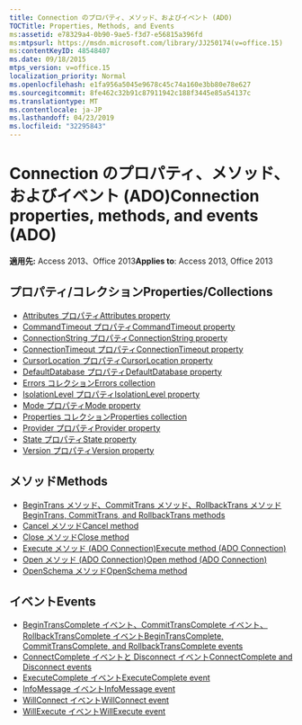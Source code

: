 ```yaml
---
title: Connection のプロパティ、メソッド、およびイベント (ADO)
TOCTitle: Properties, Methods, and Events
ms:assetid: e78329a4-0b90-9ae5-f3d7-e56815a396fd
ms:mtpsurl: https://msdn.microsoft.com/library/JJ250174(v=office.15)
ms:contentKeyID: 48548407
ms.date: 09/18/2015
mtps_version: v=office.15
localization_priority: Normal
ms.openlocfilehash: e1fa956a5045e9678c45c74a160e3bb80e78e627
ms.sourcegitcommit: 8fe462c32b91c87911942c188f3445e85a54137c
ms.translationtype: MT
ms.contentlocale: ja-JP
ms.lasthandoff: 04/23/2019
ms.locfileid: "32295843"
---
```

# <a name="connection-properties-methods-and-events-ado"></a><span data-ttu-id="95dc4-102">Connection のプロパティ、メソッド、およびイベント (ADO)</span><span class="sxs-lookup"><span data-stu-id="95dc4-102">Connection properties, methods, and events (ADO)</span></span>

<span data-ttu-id="95dc4-103">**適用先:** Access 2013、Office 2013</span><span class="sxs-lookup"><span data-stu-id="95dc4-103">**Applies to**: Access 2013, Office 2013</span></span>

## <a name="propertiescollections"></a><span data-ttu-id="95dc4-104">プロパティ/コレクション</span><span class="sxs-lookup"><span data-stu-id="95dc4-104">Properties/Collections</span></span>

- [<span data-ttu-id="95dc4-105">Attributes プロパティ</span><span class="sxs-lookup"><span data-stu-id="95dc4-105">Attributes property</span></span>](attributes-property-ado.md)
- [<span data-ttu-id="95dc4-106">CommandTimeout プロパティ</span><span class="sxs-lookup"><span data-stu-id="95dc4-106">CommandTimeout property</span></span>](commandtimeout-property-ado.md)
- [<span data-ttu-id="95dc4-107">ConnectionString プロパティ</span><span class="sxs-lookup"><span data-stu-id="95dc4-107">ConnectionString property</span></span>](connectionstring-property-ado.md)
- [<span data-ttu-id="95dc4-108">ConnectionTimeout プロパティ</span><span class="sxs-lookup"><span data-stu-id="95dc4-108">ConnectionTimeout property</span></span>](connectiontimeout-property-ado.md)
- [<span data-ttu-id="95dc4-109">CursorLocation プロパティ</span><span class="sxs-lookup"><span data-stu-id="95dc4-109">CursorLocation property</span></span>](cursorlocation-property-ado.md)
- [<span data-ttu-id="95dc4-110">DefaultDatabase プロパティ</span><span class="sxs-lookup"><span data-stu-id="95dc4-110">DefaultDatabase property</span></span>](defaultdatabase-property-ado.md)
- [<span data-ttu-id="95dc4-111">Errors コレクション</span><span class="sxs-lookup"><span data-stu-id="95dc4-111">Errors collection</span></span>](errors-collection-ado.md)
- [<span data-ttu-id="95dc4-112">IsolationLevel プロパティ</span><span class="sxs-lookup"><span data-stu-id="95dc4-112">IsolationLevel property</span></span>](isolationlevel-property-ado.md)
- [<span data-ttu-id="95dc4-113">Mode プロパティ</span><span class="sxs-lookup"><span data-stu-id="95dc4-113">Mode property</span></span>](mode-property-ado.md)
- [<span data-ttu-id="95dc4-114">Properties コレクション</span><span class="sxs-lookup"><span data-stu-id="95dc4-114">Properties collection</span></span>](properties-collection-ado.md)
- [<span data-ttu-id="95dc4-115">Provider プロパティ</span><span class="sxs-lookup"><span data-stu-id="95dc4-115">Provider property</span></span>](provider-property-ado.md)
- [<span data-ttu-id="95dc4-116">State プロパティ</span><span class="sxs-lookup"><span data-stu-id="95dc4-116">State property</span></span>](state-property-ado.md)
- [<span data-ttu-id="95dc4-117">Version プロパティ</span><span class="sxs-lookup"><span data-stu-id="95dc4-117">Version property</span></span>](version-property-ado.md)


## <a name="methods"></a><span data-ttu-id="95dc4-118">メソッド</span><span class="sxs-lookup"><span data-stu-id="95dc4-118">Methods</span></span>

- [<span data-ttu-id="95dc4-119">BeginTrans メソッド、CommitTrans メソッド、RollbackTrans メソッド</span><span class="sxs-lookup"><span data-stu-id="95dc4-119">BeginTrans, CommitTrans, and RollbackTrans methods</span></span>](begintrans-committrans-and-rollbacktrans-methods-ado.md)
- [<span data-ttu-id="95dc4-120">Cancel メソッド</span><span class="sxs-lookup"><span data-stu-id="95dc4-120">Cancel method</span></span>](cancel-method-ado.md)
- [<span data-ttu-id="95dc4-121">Close メソッド</span><span class="sxs-lookup"><span data-stu-id="95dc4-121">Close method</span></span>](close-method-ado.md)
- [<span data-ttu-id="95dc4-122">Execute メソッド (ADO Connection)</span><span class="sxs-lookup"><span data-stu-id="95dc4-122">Execute method (ADO Connection)</span></span>](https://docs.microsoft.com/office/vba/access/concepts/miscellaneous/execute-method-ado-connection)
- [<span data-ttu-id="95dc4-123">Open メソッド (ADO Connection)</span><span class="sxs-lookup"><span data-stu-id="95dc4-123">Open method (ADO Connection)</span></span>](open-method-ado-connection.md)
- [<span data-ttu-id="95dc4-124">OpenSchema メソッド</span><span class="sxs-lookup"><span data-stu-id="95dc4-124">OpenSchema method</span></span>](openschema-method-ado.md)


## <a name="events"></a><span data-ttu-id="95dc4-125">イベント</span><span class="sxs-lookup"><span data-stu-id="95dc4-125">Events</span></span>

- [<span data-ttu-id="95dc4-126">BeginTransComplete イベント、CommitTransComplete イベント、RollbackTransComplete イベント</span><span class="sxs-lookup"><span data-stu-id="95dc4-126">BeginTransComplete, CommitTransComplete, and RollbackTransComplete events</span></span>](begintranscomplete-committranscomplete-and-rollbacktranscomplete-events-ado.md)
- [<span data-ttu-id="95dc4-127">ConnectComplete イベントと Disconnect イベント</span><span class="sxs-lookup"><span data-stu-id="95dc4-127">ConnectComplete and Disconnect events</span></span>](connectcomplete-and-disconnect-events-ado.md)
- [<span data-ttu-id="95dc4-128">ExecuteComplete イベント</span><span class="sxs-lookup"><span data-stu-id="95dc4-128">ExecuteComplete event</span></span>](executecomplete-event-ado.md)
- [<span data-ttu-id="95dc4-129">InfoMessage イベント</span><span class="sxs-lookup"><span data-stu-id="95dc4-129">InfoMessage event</span></span>](infomessage-event-ado.md)
- [<span data-ttu-id="95dc4-130">WillConnect イベント</span><span class="sxs-lookup"><span data-stu-id="95dc4-130">WillConnect event</span></span>](willconnect-event-ado.md)
- [<span data-ttu-id="95dc4-131">WillExecute イベント</span><span class="sxs-lookup"><span data-stu-id="95dc4-131">WillExecute event</span></span>](willexecute-event-ado.md)


